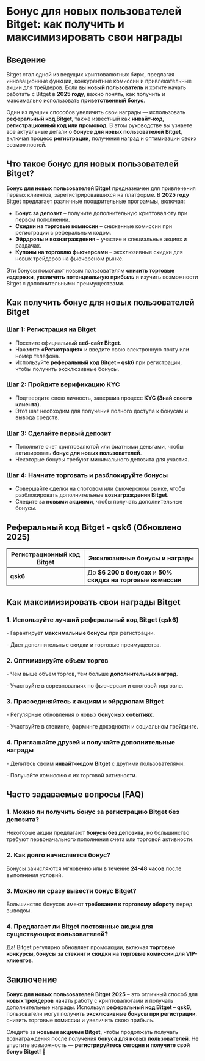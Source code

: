 <h1>Бонус для новых пользователей Bitget: как получить и максимизировать свои награды</h1>

<h2>Введение</h2>
<p>Bitget стал одной из ведущих криптовалютных бирж, предлагая инновационные функции, конкурентные комиссии и привлекательные акции для трейдеров. Если вы <strong>новый пользователь</strong> и хотите начать работать с Bitget в <strong>2025 году</strong>, важно понять, как получить и максимально использовать <strong>приветственный бонус</strong>.</p>
<p>Один из лучших способов увеличить свои награды — использовать <strong>реферальный код Bitget</strong>, также известный как <strong>инвайт-код, регистрационный код или промокод</strong>. В этом руководстве вы узнаете все актуальные детали о <strong>бонусе для новых пользователей Bitget</strong>, включая процесс <strong>регистрации</strong>, получения наград и оптимизации своих возможностей.</p>

<h2>Что такое бонус для новых пользователей Bitget?</h2>
<p><strong>Бонус для новых пользователей Bitget</strong> предназначен для привлечения первых клиентов, зарегистрировавшихся на платформе. В <strong>2025 году</strong> Bitget предлагает различные поощрительные программы, включая:</p>
<ul>
    <li><strong>Бонус за депозит</strong> – получите дополнительную криптовалюту при первом пополнении.</li>
    <li><strong>Скидки на торговые комиссии</strong> – сниженные комиссии при регистрации с реферальным кодом.</li>
    <li><strong>Эйрдропы и вознаграждения</strong> – участие в специальных акциях и раздачах.</li>
    <li><strong>Купоны на торговлю фьючерсами</strong> – эксклюзивные скидки для новых трейдеров на фьючерсном рынке.</li>
</ul>
<p>Эти бонусы помогают новым пользователям <strong>снизить торговые издержки</strong>, <strong>увеличить потенциальную прибыль</strong> и изучить возможности Bitget с дополнительными преимуществами.</p>

<h2>Как получить бонус для новых пользователей Bitget</h2>
<h3>Шаг 1: Регистрация на Bitget</h3>
<ul>
    <li>Посетите официальный <strong>веб-сайт Bitget</strong>.</li>
    <li>Нажмите <strong>«Регистрация»</strong> и введите свою электронную почту или номер телефона.</li>
    <li>Используйте <strong>реферальный код Bitget – qsk6</strong> при регистрации, чтобы получить эксклюзивные бонусы.</li>
</ul>

<h3>Шаг 2: Пройдите верификацию KYC</h3>
<ul>
    <li>Подтвердите свою личность, завершив процесс <strong>KYC (Знай своего клиента)</strong>.</li>
    <li>Этот шаг необходим для получения полного доступа к бонусам и вывода средств.</li>
</ul>

<h3>Шаг 3: Сделайте первый депозит</h3>
<ul>
    <li>Пополните счет криптовалютой или фиатными деньгами, чтобы активировать <strong>бонус для новых пользователей</strong>.</li>
    <li>Некоторые бонусы требуют минимального депозита для участия.</li>
</ul>

<h3>Шаг 4: Начните торговать и разблокируйте бонусы</h3>
<ul>
    <li>Совершайте сделки на спотовом или фьючерсном рынке, чтобы разблокировать дополнительные <strong>вознаграждения Bitget</strong>.</li>
    <li>Следите за <strong>новыми акциями</strong>, чтобы получать дополнительные бонусы.</li>
</ul>

<h2>Реферальный код Bitget - qsk6 (Обновлено 2025)</h2>
<table border="1">
    <tr>
        <th>Регистрационный код Bitget</th>
        <th>Эксклюзивные бонусы и награды</th>
    </tr>
    <tr>
        <td><strong>qsk6</strong></td>
        <td>До <strong>$6 200 в бонусах</strong> и <strong>50% скидка на торговые комиссии</strong></td>
    </tr>
</table>

<h2>Как максимизировать свои награды Bitget</h2>
<h3>1. Используйте лучший реферальный код Bitget (qsk6)</h3>
<p>- Гарантирует <strong>максимальные бонусы</strong> при регистрации.</p>
<p>- Дает дополнительные скидки и торговые преимущества.</p>

<h3>2. Оптимизируйте объем торгов</h3>
<p>- Чем выше объем торгов, тем больше <strong>дополнительных наград</strong>.</p>
<p>- Участвуйте в соревнованиях по фьючерсам и спотовой торговле.</p>

<h3>3. Присоединяйтесь к акциям и эйрдропам Bitget</h3>
<p>- Регулярные обновления о новых <strong>бонусных событиях</strong>.</p>
<p>- Участвуйте в стекинге, фарминге доходности и социальном трейдинге.</p>

<h3>4. Приглашайте друзей и получайте дополнительные награды</h3>
<p>- Делитесь своим <strong>инвайт-кодом Bitget</strong> с другими пользователями.</p>
<p>- Получайте комиссию с их торговой активности.</p>

<h2>Часто задаваемые вопросы (FAQ)</h2>
<h3>1. Можно ли получить бонус за регистрацию Bitget без депозита?</h3>
<p>Некоторые акции предлагают <strong>бонусы без депозита</strong>, но большинство требуют первоначального пополнения счета или торговой активности.</p>

<h3>2. Как долго начисляется бонус?</h3>
<p>Бонусы зачисляются мгновенно или в течение <strong>24-48 часов</strong> после выполнения условий.</p>

<h3>3. Можно ли сразу вывести бонус Bitget?</h3>
<p>Большинство бонусов имеют <strong>требования к торговому обороту</strong> перед выводом.</p>

<h3>4. Предлагает ли Bitget постоянные акции для существующих пользователей?</h3>
<p>Да! Bitget регулярно обновляет промоакции, включая <strong>торговые конкурсы, бонусы за стекинг и скидки на торговые комиссии для VIP-клиентов</strong>.</p>

<h2>Заключение</h2>
<p><strong>Бонус для новых пользователей Bitget 2025</strong> – это отличный способ для <strong>новых трейдеров</strong> начать работу с криптовалютами и получать дополнительные награды. Используя <strong>реферальный код Bitget – qsk6</strong>, пользователи могут получить <strong>эксклюзивные бонусы при регистрации</strong>, снизить торговые комиссии и увеличить свою прибыль.</p>
<p>Следите за <strong>новыми акциями Bitget</strong>, чтобы продолжать получать вознаграждения после получения <strong>бонуса для новых пользователей</strong>. Не упустите возможность — <strong>регистрируйтесь сегодня и получите свой бонус Bitget!</strong> 🚀</p>

